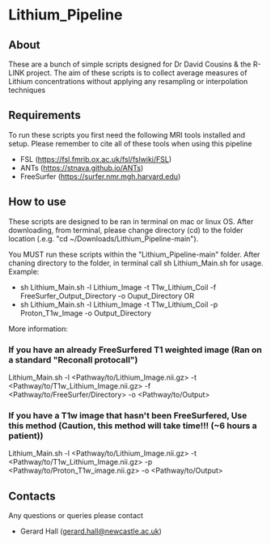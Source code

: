 # Lithium_Pipeline

## About
These are a bunch of simple scripts designed for Dr David Cousins & the R-LINK project.
The aim of these scripts is to collect average measures of Lithium concentrations without applying any resampling or interpolation techniques

## Requirements
To run these scripts you first need the following MRI tools installed and setup. Please remember to cite all of these tools when using this pipeline
 - FSL (https://fsl.fmrib.ox.ac.uk/fsl/fslwiki/FSL)
 - ANTs (https://stnava.github.io/ANTs)
 - FreeSurfer (https://surfer.nmr.mgh.harvard.edu)

## How to use

These scripts are designed to be ran in terminal on mac or linux OS. After downloading, from terminal, please change directory (cd) to the folder location (.e.g. "cd ~/Downloads/Lithium_Pipeline-main"). 

You MUST run these scripts within the "Lithium_Pipeline-main" folder. 
After chaning directory to the folder, in terminal call sh Lithium_Main.sh for usage. 
Example:
* sh Lithium_Main.sh -l Lithium_Image -t T1w_Lithium_Coil -f FreeSurfer_Output_Directory -o Ouput_Directory 
OR
* sh Lithium_Main.sh -l Lithium_Image -t T1w_Lithium_Coil -p Proton_T1w_Image -o Output_Directory

More information:
### If you have an already FreeSurfered T1 weighted image (Ran on a standard "Reconall protocall")
  Lithium_Main.sh -l <Pathway/to/Lithium_Image.nii.gz> -t <Pathway/to/T1w_Lithium_Image.nii.gz> -f <Pathway/to/FreeSurfer/Directory> -o <Pathway/to/Output>

### If you have a T1w image that hasn't been FreeSurfered, Use this method (Caution, this method will take time!!! (~6 hours a patient))
  Lithium_Main.sh -l <Pathway/to/Lithium_Image.nii.gz> -t <Pathway/to/T1w_Lithium_Image.nii.gz> -p <Pathway/to/Proton_T1w_image.nii.gz> -o <Pathway/to/Output>

## Contacts
Any questions or queries please contact
 - Gerard Hall (gerard.hall@newcastle.ac.uk)

